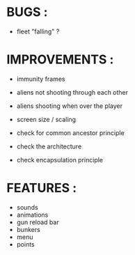 

# BUGS :

* fleet "falling" ?


# IMPROVEMENTS :

* immunity frames
* aliens not shooting through each other
* aliens shooting when over the player
* screen size / scaling

* check for common ancestor principle
* check the architecture
* check encapsulation principle


# FEATURES :

* sounds
* animations
* gun reload bar
* bunkers
* menu
* points


